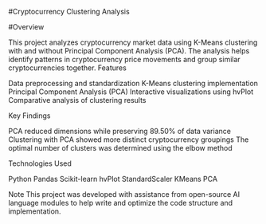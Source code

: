 #Cryptocurrency Clustering Analysis

#Overview

This project analyzes cryptocurrency market data using K-Means clustering with and without Principal Component Analysis (PCA). The analysis helps identify patterns in cryptocurrency price movements and group similar cryptocurrencies together.
Features

Data preprocessing and standardization
K-Means clustering implementation
Principal Component Analysis (PCA)
Interactive visualizations using hvPlot
Comparative analysis of clustering results

Key Findings

PCA reduced dimensions while preserving 89.50% of data variance
Clustering with PCA showed more distinct cryptocurrency groupings
The optimal number of clusters was determined using the elbow method

Technologies Used

Python
Pandas
Scikit-learn
hvPlot
StandardScaler
KMeans
PCA

Note
This project was developed with assistance from open-source AI language modules to help write and optimize the code structure and implementation.

